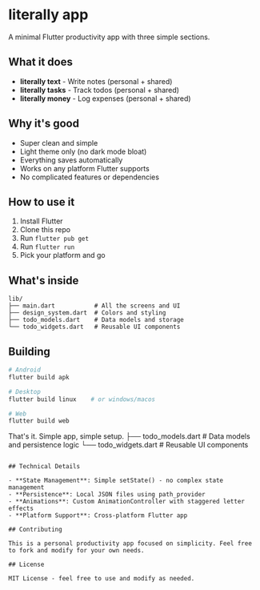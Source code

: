 # literally app

A minimal Flutter productivity app with three simple sections.

## What it does

- **literally text** - Write notes (personal + shared)
- **literally tasks** - Track todos (personal + shared)  
- **literally money** - Log expenses (personal + shared)

## Why it's good

- Super clean and simple
- Light theme only (no dark mode bloat)
- Everything saves automatically
- Works on any platform Flutter supports
- No complicated features or dependencies

## How to use it

1. Install Flutter
2. Clone this repo
3. Run `flutter pub get`
4. Run `flutter run`
5. Pick your platform and go

## What's inside

```
lib/
├── main.dart           # All the screens and UI
├── design_system.dart  # Colors and styling
├── todo_models.dart    # Data models and storage
└── todo_widgets.dart   # Reusable UI components
```

## Building

```bash
# Android
flutter build apk

# Desktop  
flutter build linux    # or windows/macos

# Web
flutter build web
```

That's it. Simple app, simple setup.
├── todo_models.dart    # Data models and persistence logic
└── todo_widgets.dart   # Reusable UI components
```

## Technical Details

- **State Management**: Simple setState() - no complex state management
- **Persistence**: Local JSON files using path_provider
- **Animations**: Custom AnimationController with staggered letter effects
- **Platform Support**: Cross-platform Flutter app

## Contributing

This is a personal productivity app focused on simplicity. Feel free to fork and modify for your own needs.

## License

MIT License - feel free to use and modify as needed.
